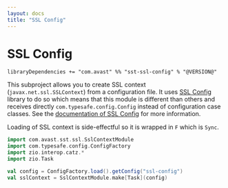 ```yaml
---
layout: docs
title: "SSL Config"
---
```


# SSL Config

`libraryDependencies += "com.avast" %% "sst-ssl-config" % "@VERSION@"`

This subproject allows you to create SSL context (`javax.net.ssl.SSLContext`) from a configuration file. It uses [SSL Config](https://github.com/lightbend/ssl-config) 
library to do so which means that this module is different than others and receives directly `com.typesafe.config.Config` instead of 
configuration case classes. See the [documentation of SSL Config](https://lightbend.github.io/ssl-config) for more information. 

Loading of SSL context is side-effectful so it is wrapped in `F` which is `Sync`.

```scala mdoc:silent
import com.avast.sst.ssl.SslContextModule
import com.typesafe.config.ConfigFactory
import zio.interop.catz.*
import zio.Task

val config = ConfigFactory.load().getConfig("ssl-config")
val sslContext = SslContextModule.make[Task](config)
```
